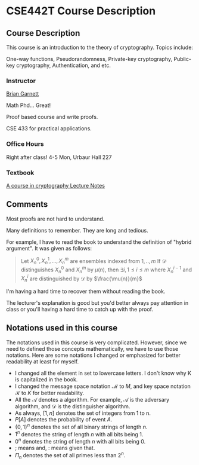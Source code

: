 # CSE442T Course Description

## Course Description

This course is an introduction to the theory of cryptography. Topics include:

One-way functions, Pseudorandomness, Private-key cryptography, Public-key cryptography, Authentication, and etc.

### Instructor

[Brian Garnett](bcgarnett@wustl.edu)

Math Phd… Great!

Proof based course and write proofs.

CSE 433 for practical applications.

### Office Hours

Right after class! 4-5 Mon, Urbaur Hall 227

### Textbook

[A course in cryptography Lecture Notes](https://www.cs.cornell.edu/courses/cs4830/2010fa/lecnotes.pdf)

## Comments

Most proofs are not hard to understand.

Many definitions to remember. They are long and tedious. 

For example, I have to read the book to understand the definition of "hybrid argument". It was given as follows:

>Let $X^0_n,X^1_n,\dots,X^m_n$ are ensembles indexed from $1,..,m$
> If $\mathcal{D}$ distinguishes $X_n^0$ and $X_n^m$ by $\mu(n)$, then $\exists i,1\leq i\leq m$ where $X_{n}^{i-1}$ and $X_n^i$ are distinguished by $\mathcal{D}$ by $\frac{\mu(n)}{m}$

I'm having a hard time to recover them without reading the book.

The lecturer's explanation is good but you'd better always pay attention in class or you'll having a hard time to catch up with the proof.

## Notations used in this course

The notations used in this course is very complicated. However, since we need to defined those concepts mathematically, we have to use those notations. Here are some notations I changed or emphasized for better readability at least for myself.

- I changed all the element in set to lowercase letters. I don't know why K is capitalized in the book.
- I changed the message space notation $\mathcal{M}$ to $M$, and key space notation $\mathcal{K}$ to $K$ for better readability.
- All the $\mathcal{A}$ denotes a algorithm. For example, $\mathcal{A}$ is the adversary algorithm, and $\mathcal{D}$ is the distinguisher algorithm.
- As always, $[1,n]$ denotes the set of integers from 1 to n.
- $P[A]$ denotes the probability of event $A$.
- $\{0,1\}^n$ denotes the set of all binary strings of length $n$.
- $1^n$ denotes the string of length $n$ with all bits being 1.
- $0^n$ denotes the string of length $n$ with all bits being 0.
- $;$ means and, $:$ means given that.
- $\Pi_n$ denotes the set of all primes less than $2^n$.
